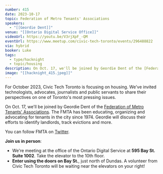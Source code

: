 ```yaml
---
number: 415
date: 2023-10-17
topic: Federation of Metro Tenants' Associations
speakers:
  - "[[Geordie Dent]]"
venue: "[[Ontario Digital Service Office]]"
videoUrl: https://youtu.be/V3rjXpF_-QM
eventUrl: https://www.meetup.com/civic-tech-toronto/events/296488822
via: hybrid
booker: Luke
tags:
  - type/hacknight
  - topic/housing
description: On Oct. 17, we'll be joined by Geordie Dent of the [Federation of Metro Tenants' Associations](https://www.torontotenants.org/). The FMTA has been educating, organizing and advocating for tenants in the city since 1974. Geordie will discuss their efforts to identify landlords, track evictions and more. You can follow FMTA on [Twitter](https://twitter.com/TorontoTenants).
image: "[[hacknight_415.jpeg]]"
---
```

For October 2023, Civic Tech Toronto is focusing on housing. We've invited technologists, advocates, journalists and public servants to share their perspectives on one of Toronto's most pressing issues.

On Oct. 17, we'll be joined by Geordie Dent of the [Federation of Metro Tenants' Associations](https://www.torontotenants.org/). The FMTA has been educating, organizing and advocating for tenants in the city since 1974. Geordie will discuss their efforts to identify landlords, track evictions and more.

You can follow FMTA on [Twitter](https://twitter.com/TorontoTenants).

**Join us in person**:

* We're meeting at the office of the Ontario Digital Service at **595 Bay St. Suite 1002**. Take the elevator to the 10th floor.
* **Enter using the doors on Bay St.**, just north of Dundas. A volunteer from Civic Tech Toronto will be waiting near the elevators on your right!
